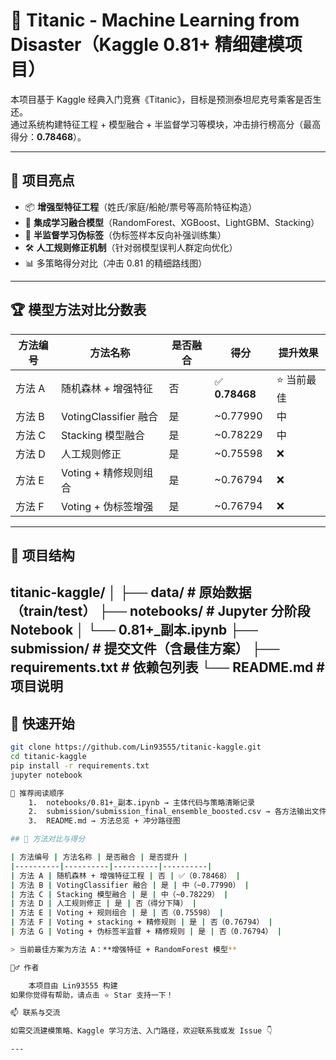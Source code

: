 # 🚢 Titanic - Machine Learning from Disaster（Kaggle 0.81+ 精细建模项目）

本项目基于 Kaggle 经典入门竞赛《Titanic》，目标是预测泰坦尼克号乘客是否生还。  
通过系统构建特征工程 + 模型融合 + 半监督学习等模块，冲击排行榜高分（最高得分：**0.78468**）。

---

## 📌 项目亮点

- 📦 **增强型特征工程**（姓氏/家庭/船舱/票号等高阶特征构造）
- 🧠 **集成学习融合模型**（RandomForest、XGBoost、LightGBM、Stacking）
- 🔁 **半监督学习伪标签**（伪标签样本反向补强训练集）
- 🛠️ **人工规则修正机制**（针对弱模型误判人群定向优化）
- 📊 多策略得分对比（冲击 0.81 的精细路线图）

---

## 🏆 模型方法对比分数表

| 方法编号 | 方法名称 | 是否融合 | 得分 | 提升效果 |
|----------|-----------|-----------|--------|-----------|
| 方法 A | 随机森林 + 增强特征 | 否 | ✅ **0.78468** | ⭐ 当前最佳 |
| 方法 B | VotingClassifier 融合 | 是 | ~0.77990 | 中 |
| 方法 C | Stacking 模型融合 | 是 | ~0.78229 | 中 |
| 方法 D | 人工规则修正 | 是 | ~0.75598 | ❌ |
| 方法 E | Voting + 精修规则组合 | 是 | ~0.76794 | ❌ |
| 方法 F | Voting + 伪标签增强 | 是 | ~0.76794 | ❌ |

---

## 📁 项目结构
titanic-kaggle/
│
├── data/               # 原始数据（train/test）
├── notebooks/          # Jupyter 分阶段 Notebook
│   └── 0.81+_副本.ipynb
├── submission/         # 提交文件（含最佳方案）
├── requirements.txt    # 依赖包列表
└── README.md           # 项目说明
---

## 🚀 快速开始

```bash
git clone https://github.com/Lin93555/titanic-kaggle.git
cd titanic-kaggle
pip install -r requirements.txt
jupyter notebook

📎 推荐阅读顺序
	1.	notebooks/0.81+_副本.ipynb → 主体代码与策略清晰记录
	2.	submission/submission_final_ensemble_boosted.csv → 各方法输出文件
	3.	README.md → 方法总览 + 冲分路径图

## 🔧 方法对比与得分

| 方法编号 | 方法名称 | 是否融合 | 是否提升 |
|----------|----------|----------|----------|
| 方法 A | 随机森林 + 增强特征工程 | 否 | ✅（0.78468） |
| 方法 B | VotingClassifier 融合 | 是 | 中（~0.77990） |
| 方法 C | Stacking 模型融合 | 是 | 中（~0.78229） |
| 方法 D | 人工规则修正 | 是 | 否（得分下降） |
| 方法 E | Voting + 规则组合 | 是 | 否（0.75598） |
| 方法 F | Voting + stacking + 精修规则 | 是 | 否（0.76794） |
| 方法 G | Voting + 伪标签半监督 + 精修规则 | 是 | 否（0.76794） |

> 当前最佳方案为方法 A：**增强特征 + RandomForest 模型**

🙋‍♂️ 作者

	本项目由 Lin93555 构建
如果你觉得有帮助，请点击 ⭐ Star 支持一下！

📫 联系与交流

如需交流建模策略、Kaggle 学习方法、入门路径，欢迎联系我或发 Issue 👇

---

